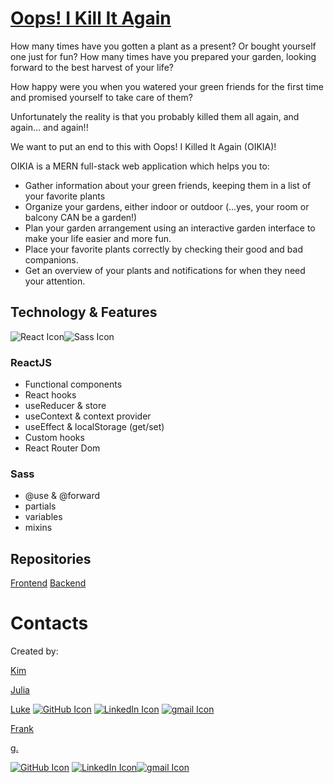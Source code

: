 # [Oops! I Kill It Again](https://github.com/laylaone22/OIKIA)

How many times have you gotten a plant as a present? Or bought yourself one just for fun?
How many times have you prepared your garden, looking forward to the best harvest of your life?

How happy were you when you watered your green friends for the first time and promised yourself to take care of them?

Unfortunately the reality is that you probably killed them all again, and again... and again!!

We want to put an end to this with Oops! I Killed It Again (OIKIA)!

OIKIA is a MERN full-stack web application which helps you to:

- Gather information about your green friends, keeping them in a list of your favorite plants
- Organize your gardens, either indoor or outdoor (...yes, your room or balcony CAN be a garden!)
- Plan your garden arrangement using an interactive garden interface to make your life easier and more fun.
- Place your favorite plants correctly by checking their good and bad companions.
- Get an overview of your plants and notifications for when they need your attention.

## Technology & Features

<img src="https://img.icons8.com/ios-filled/50/000000/react-native.png" alt="React Icon"/><img src="https://img.icons8.com/color/48/000000/sass.png" alt="Sass Icon"/>

### ReactJS

- Functional components
- React hooks
- useReducer & store
- useContext & context provider
- useEffect & localStorage (get/set)
- Custom hooks
- React Router Dom

### Sass

- @use & @forward
- partials
- variables
- mixins

## Repositories

[Frontend](https://github.com/laylaone22/OIKIA)
[Backend](https://github.com/laylaone22/OIKIA-backEnd)

# Contacts

Created by:

[Kim](#)

[Julia](#)

[Luke](https://www.linkedin.com/in/lukecoyne21/)
[<img src="https://img.icons8.com/clouds/100/000000/github.png" alt="GitHub Icon"/>](https://github.com/lukec2194)
[<img src="https://img.icons8.com/clouds/100/000000/linkedin.png" alt="LinkedIn Icon"/>](https://www.linkedin.com/in/lukecoyne21/)
[<img src="https://img.icons8.com/clouds/100/000000/gmail-new.png" alt="gmail Icon"/>](mailto:luke2194@outlook.com)

[Frank](#)

[g.](https://www.linkedin.com/in/giuliano-marco-montis/)

[<img src="https://img.icons8.com/clouds/100/000000/github.png" alt="GitHub Icon"/>](https://github.com/GiulianoMarcoMontis)
[<img src="https://img.icons8.com/clouds/100/000000/linkedin.png" alt="LinkedIn Icon"/>](https://www.linkedin.com/in/giuliano-marco-montis/)[<img src="https://img.icons8.com/clouds/100/000000/gmail-new.png" alt="gmail Icon"/>](mailto:giuliano.montis@gmail.com)
